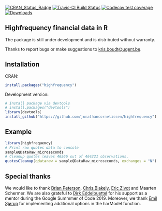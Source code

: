 [![CRAN_Status_Badge](http://www.r-pkg.org/badges/version/highfrequency)](https://cran.r-project.org/package=highfrequency) 
[![Travis-CI Build Status](https://travis-ci.org/jonathancornelissen/highfrequency.svg?branch=master)](https://travis-ci.org/jonathancornelissen/highfrequency)
[![Codecov test coverage](https://codecov.io/gh/jonathancornelissen/highfrequency/branch/master/graph/badge.svg)](https://codecov.io/gh/jonathancornelissen/highfrequency?branch=master)
[![Downloads](https://cranlogs.r-pkg.org/badges/highfrequency)](https://cranlogs.r-pkg.org/badges/highfrequency)

## Highfrequency financial data in R

The package is still under development and is distributed without warranty.

Thanks to report bugs or make suggestions to <kris.boudt@ugent.be>.

## Installation
CRAN:
```r
install.packages("highfrequency")
```
Development version:
```r
# Install package via devtools
# install.packages("devtools")
library(devtools)
install_github("https://github.com/jonathancornelissen/highfrequency")
```

## Example
```r
library(highfrequency)
# Print raw quotes data to console
sampleQDataRaw_microseconds
# Cleanup quotes leaves 46566 out of 464221 observations.
quotesCleanup(qdataraw = sampleQDataRaw_microseconds, exchanges = "N")
```

## Special thanks

We would like to thank [Brian Peterson](https://github.com/braverock), [Chris Blakely](https://github.com/clisztian), [Eric Zivot](https://faculty.washington.edu/ezivot/) and Maarten Schermer. We are also grateful to [Dirk Eddelbuettel](https://github.com/eddelbuettel) for his support as a mentor during the Google Summmer of Code 2019. Moreover, we thank [Emil Sjørup](https://github.com/emilsjoerup) for implementing additional options in the harModel function.
